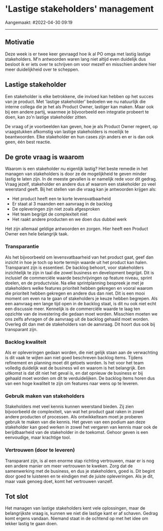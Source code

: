 # 'Lastige stakeholders' management

Aangemaakt: #2022-04-30 09:19

---
## Motivatie
Deze week is er twee keer gevraagd hoe ik al PO omga met lastig lastige stakeholders. M'n antwoorden waren lang niet altijd even duidelijk dus besloot ik er iets over te schrijven om voor mezelf en misschien andere hier meer duidelijkheid over te scheppen. 

## Lastige stakeholder
Een stakeholder is elke betrokkene, die invloed kan hebben op het succes van je product. Met 'lastige stakeholder' bedoelen we nu natuurlijk die interne collega die je het als Product Owner, lastiger kan maken. Maar ook bij een andere partij, waarmee je bijvoorbeeld een integratie probeert te doen, kan zo'n lastige stakeholder zitten.

De vraag of je voorbeelden kan geven, hoe je als Product Owner regeert, op vraagstukken afkomstig van lastige stakeholders is moeilijk te beantwoorden. Elke stakeholder en hun cases zijn anders en er is dan ook geen, één best reactie.

## De grote vraag is waarom
Waarom is een stakeholder nu eigenlijk lastig? Het beste remedie in het managen van stakeholders is door ze de mogelijkheid te geven minder lastig te laten zijn. In de meeste gevallen is er namelijk rede voor dit gedrag. Vraag jezelf, stakeholder en andere dus af waarom een stakeholder zo veel weerstand geeft. Bij het stellen van die vraag kan je antwoorden krijgen als:
- Het product heeft een te korte levensvatbaarheid
- Er staat al 3 maanden een aanvraag in de backlog
- De opleveringen zijn niet zoals afgesproken
- Het team begrijpt de complexiteit niet 
- Het raakt andere producten en we doen dus dubbel werk

Het zijn allemaal geldige antwoorden en zorgen. Hier heeft een Product Owner een hele belangrijk taak.

### Transparantie
Als het bijvoorbeeld om levensvatbaarheid van het product gaat, geef dan inzicht in hoe je toch op korte termijn waarde uit het product kan halen. Transparant zijn is essentieel. De backlog behoort, voor stakeholders inzichtelijk te zijn in taal die zowel business en development begrijpt. Dit is inclusief de commerciële waarde beschrijvingen op feature niveau, sprint doelen, en de productvisie.
Na elke sprintplanning bespreek je met je stakeholders welke features prioriteit hebben gekregen en vooral waarom die prioriteit hebben gekregen en andere dus dan niet. Dit is een mooi moment om even na te gaan of stakeholders je keuze hebben begrepen. 
Als een aanvraag een lange tijd open in de backlog staat, is dit nu ook niet echt een discussie meer. Kennelijk is de commerciële waarde te laag ten opzichte van de investering die gedaan moet worden. Misschien moeten we ons zelfs afvragen of de aanvraag uit de backlog gehaald moet worden. Overleg dit dan met de stakeholders van de aanvraag. Dit hoort dus ook bij transparant zijn.
### Backlog kwaliteit
Als er opleveringen gedaan worden, die niet gelijk staan aan de verwachting is dit vaak te wijten aan niet goed beschreven backlog items. Tijdens refinement en planning moet dit getoets worden. Is het voor het team volledig duidelijk wat de business wil en waarom is het belangrijk. Een uitkomst is dat dit niet het geval is, en dat opnieuw de business er bij gehaald moet worden om dit te verduidelijken. De backlog items horen dus van een hoge kwaliteit te zijn om features naar wens op te leveren.
### Gebruik maken van stakeholders
Stakeholders met veel kennis kunnen weerstand bieden. Zij zien bijvoorbeeld de complexiteit, van wat het product gaat raken in zowel andere producten of processen. Als ontwikkelteam moet je proberen gebruik te maken van die kennis. Het geven van een podium aan deze stakeholder kan goed werken in zowel het vergaren van kennis maar ook de berijdbaarheid van de stakeholder in de toekomst. Gehoor geven is een eenvoudige, maar krachtige tool.
### Vertrouwen (door te leveren)
Transparant zijn, is al een enorme stap richting vertrouwen, maar er is nog een andere manier om meer vertrouwen te kweken. Zorg dat de samenwerking met de business, en dus je stakeholders, goed is. Dit begint door goed te luisteren en te eindigen met de juiste opleveringen. Als je dit, maar vaak genoeg doet, komt het vertrouwen vanzelf.

## Tot slot
Het managen van lastige stakeholders kent vele oplossingen, maar de belangrijkste vraag is, kunnen we niet die lastige kant er af schaven. Gedrag komt ergens vandaan. Niemand staat in de ochtend op met het idee om lekker lastig te gaan doen.